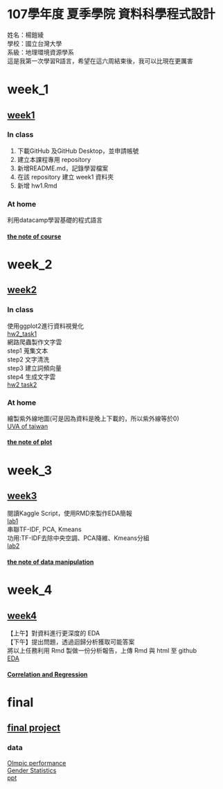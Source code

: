 # 107學年度 夏季學院 資料科學程式設計
姓名：楊鎧綾<br />
學校：國立台灣大學<br />
系級：地理環境資源學系<br />
這是我第一次學習R語言，希望在這六周結束後，我可以比現在更厲害<br />
# week_1
## [week1](https://github.com/yangkailing/example/tree/master/week1)
### In class<br />
1. 下載GitHub 及GitHub Desktop，並申請帳號<br />
2. 建立本課程專用 repository<br />
3. 新增README.md，記錄學習檔案<br />
4. 在該 repository 建立 week1 資料夾<br />
5. 新增 hw1.Rmd<br />
### At home<br />
利用datacamp學習基礎的程式語言
#### [the note of course](https://yangkailing.github.io/example/week1/note2.html)
# week_2
## [week2](https://github.com/yangkailing/example/tree/master/week2)
### In class<br />
使用ggplot2進行資料視覺化<br />
[hw2_task1](https://yangkailing.github.io/example/week2/hw2.html)<br />
網路爬蟲製作文字雲<br />
step1 蒐集文本<br />
step2 文字清洗<br />
step3 建立詞頻向量<br />
step4 生成文字雲<br />
[hw2 task2](https://yangkailing.github.io/example/week2/task2.html)<br />
### At home<br />
繪製紫外線地圖(可是因為資料是晚上下載的，所以紫外線等於0)<br />
[UVA of taiwan](https://yangkailing.github.io/example/week2/map.html)
#### [the note of plot](https://yangkailing.github.io/example/week2/note.html)
# week_3
## [week3](https://github.com/yangkailing/example/tree/master/week3)
閱讀Kaggle Script，使用RMD來製作EDA簡報<br />
[lab1](https://yangkailing.github.io/example/week3/week3_lab1.html)<br />
串聯TF-IDF, PCA, Kmeans<br />
功用:TF-IDF去除中央空調、PCA降維、Kmeans分組<br />
[lab2](https://yangkailing.github.io/example/week3/week3_lab2.html)
#### [the note of data manipulation](https://yangkailing.github.io/example/week2/note2.html)
# week_4
## [week4](https://github.com/yangkailing/example/tree/master/week4)
【上午】對資料進行更深度的 EDA<br />
【下午】提出問題，透過迴歸分析獲取可能答案<br />
將以上任務利用 Rmd 製做一份分析報告，上傳 Rmd 與 html 至 github<br />
[EDA](https://yangkailing.github.io/example/week4/lab1.html)
####  [Correlation and Regression]()
# final
## [final project](https://antonia.shinyapps.io/new_data/)
### data
[Olmpic performance](https://www.kaggle.com/heesoo37/120-years-of-olympic-history-athletes-and-results)<br />
[Gender Statistics](https://datacatalog.worldbank.org/dataset/gender-statistics)<br />
[ppt](https://drive.google.com/open?id=1yYBlY5A_vAEzom-62EAhbcN5WWARKlN_)
